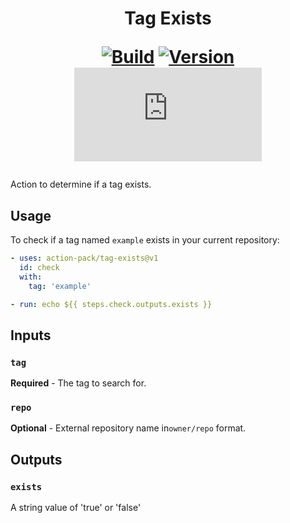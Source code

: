 <h1 align="center">Tag Exists<br />
<div align="center">
  
  [![Build](https://github.com/action-pack/tag-exists/actions/workflows/build.yml/badge.svg)](https://github.com/action-pack/tag-exists/)
  [![Version](https://img.shields.io/github/v/tag/action-pack/tag-exists?label=version&sort=semver&color=066da5)](https://github.com/marketplace/actions/tag-exists)
  [![Size](https://img.shields.io/github/size/action-pack/tag-exists/dist/index.js?branch=release/v1.02&label=size&color=066da5)](https://github.com/action-pack/tag-exists/)
  
</div></h1>

Action to determine if a tag exists.

## Usage

To check if a tag named `example` exists in your current repository:

```yaml
- uses: action-pack/tag-exists@v1
  id: check
  with: 
    tag: 'example'

- run: echo ${{ steps.check.outputs.exists }}
```

## Inputs

### `tag` 

**Required** - The tag to search for.

### `repo`

**Optional** - External repository name in`owner/repo` format.

## Outputs

### `exists`

A string value of 'true' or 'false'
